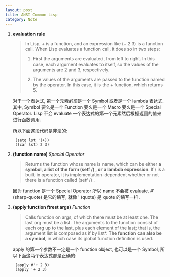 ```yaml
---
layout: post
title: ANSI Common Lisp
category: Note
---
```

1. **evaluation rule**

    > In Lisp, + is a function, and an expression like (+ 2 3) is a function call.
    > When Lisp evaluates a function call, it does so in two steps:
    > 
    > 1. First the arguments are evaluated, from left to right. In this case, each
    > argument evaluates to itself, so the values of the arguments are 2 and
    > 3, respectively.
    > 
    > 2. The values of the arguments are passed to the function named by the
    > operator. In this case, it is the + function, which returns 5.

    对于一个表达式, 第一个元素必须是一个 Symbol 或者是一个 lambda 表达式.
    其中, Symbol 要么是一个 Function 要么是一个 Macro 要么是一个 Special Operator.
    Lisp 不会 evaluate 一个表达式的第一个元素然后根据返回的值来进行函数调用.

    所以下面这段代码是非法的:

        (setq lst '(+))
        ((car lst) 2 3)

2. **(function name)** _Special Operator_

    > Returns the function whose name is name, which can be either **a symbol, a list
    > of the form (setf /) , or a lambda expression**. If / is a built-in operator, it is
    > implementation-dependent whether or not there is a function called (setf /) .

    因为 function 是一个 Special Operator 所以 name 不会被 evaluate.
    #' (sharp-quote) 是它的缩写, 就像 ' (quote) 是 quote 的缩写一样.

3. **(apply function ftrest args)** _Function_

    > Calls function on args, of which there must be at least one. The last org must
    > be a list. The arguments to the function consist of each org up to the last, plus
    > each element of the last; that is, the argument list is composed as if by list*.
    > **The function can also be a symbol**, in which case its global function definition
    > is used.

    apply 的第一个参数不一定是一个 function object,
    也可以是一个 Symbol, 所以下面这两个表达式都是正确的:
        
        (apply #'+ 2 3)
        (apply '+ 2 3)
